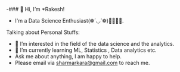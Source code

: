 -### 👋 Hi, I’m *Rakesh!


- I'm a Data Science Enthusiast(❁´◡`❁)👨‍💻👨‍💻.

Talking about Personal Stuffs:

- 👀 I’m interested in the field of the data science and the analytics.
- 🌱 I’m currently learning ML, Statistics , Data analytics etc.
-  Ask me about anything, I am happy to help.
-  Please email via sharmarkara@gmail.com to reach me.

<!---
sharmarkara/sharmarkara is a ✨ special ✨ repository because its `README.md` (this file) appears on your GitHub profile.
You can click the Preview link to take a look at your changes.
--->
